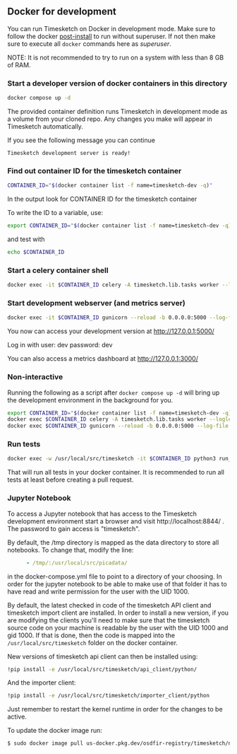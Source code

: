 ## Docker for development

You can run Timesketch on Docker in development mode.
Make sure to follow the docker [post-install](https://docs.docker.com/engine/install/linux-postinstall/) to run without superuser. If not then make sure to execute all `docker` commands here as *superuser*.

NOTE: It is not recommended to try to run on a system with less than 8 GB of RAM.

### Start a developer version of docker containers in this directory

```bash
docker compose up -d
```

The provided container definition runs Timesketch in development mode as a volume from your cloned repo. Any changes you make will appear in Timesketch automatically.

If you see the following message you can continue

```text
Timesketch development server is ready!
```
### Find out container ID for the timesketch container

```bash
CONTAINER_ID="$(docker container list -f name=timesketch-dev -q)"
```

In the output look for CONTAINER ID for the timesketch container

To write the ID to a variable, use:

```bash
export CONTAINER_ID="$(docker container list -f name=timesketch-dev -q)"
```

and test with

```bash
echo $CONTAINER_ID
```

### Start a celery container shell

```bash
docker exec -it $CONTAINER_ID celery -A timesketch.lib.tasks worker --loglevel info
```

### Start development webserver (and metrics server)

```bash
docker exec -it $CONTAINER_ID gunicorn --reload -b 0.0.0.0:5000 --log-file - --timeout 600 -c /usr/local/src/timesketch/data/gunicorn_config.py timesketch.wsgi:application
```

You now can access your development version at http://127.0.0.1:5000/

Log in with user: dev password: dev

You can also access a metrics dashboard at http://127.0.0.1:3000/

### Non-interactive

Running the following as a script after `docker compose up -d` will bring up the development environment in the background for you.

```bash
export CONTAINER_ID="$(docker container list -f name=timesketch-dev -q)"
docker exec $CONTAINER_ID celery -A timesketch.lib.tasks worker --loglevel info
docker exec $CONTAINER_ID gunicorn --reload -b 0.0.0.0:5000 --log-file - --timeout 120 timesketch.wsgi:application
```

### Run tests

```bash
docker exec -w /usr/local/src/timesketch -it $CONTAINER_ID python3 run_tests.py --coverage
```

That will run all tests in your docker container. It is recommended to run all tests at least before creating a pull request.

### Jupyter Notebook

To access a Jupyter notebook that has access to the Timesketch development
environment start a browser and visit http://localhost:8844/ . The password to
gain access is "timesketch".

By default, the /tmp directory is mapped as the data directory to store all
notebooks. To change that, modify the line:

```yaml
      - /tmp/:/usr/local/src/picadata/
```

in the docker-compose.yml file to point to a directory of your choosing.
In order for the jupyter notebook to be able to make use of that folder it has
to have read and write permission for the user with the UID 1000.

By default, the latest checked in code of the timesketch API client and
timesketch import client are installed. In order to install a new version, if
you are modifying the clients you'll need to make sure that the timesketch
source code on your machine is readable by the user with the UID 1000 and
gid 1000.
If that is done, then the code is mapped into the `/usr/local/src/timesketch`
folder on the docker container.

New versions of timesketch api client can then be installed using:

```bash
!pip install -e /usr/local/src/timesketch/api_client/python/
```

And the importer client:

```bash
!pip install -e /usr/local/src/timesketch/importer_client/python
```

Just remember to restart the kernel runtime in order for the changes to be
active.

To update the docker image run:

```bash
$ sudo docker image pull us-docker.pkg.dev/osdfir-registry/timesketch/notebook:latest
```
